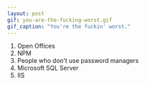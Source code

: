 ```yaml
---
layout: post
gif: you-are-the-fucking-worst.gif
gif_caption: "You're the fuckin' worst."
---
```


1. Open Offices
2. NPM
3. People who don't use password managers
4. Microsoft SQL Server
5. IIS
